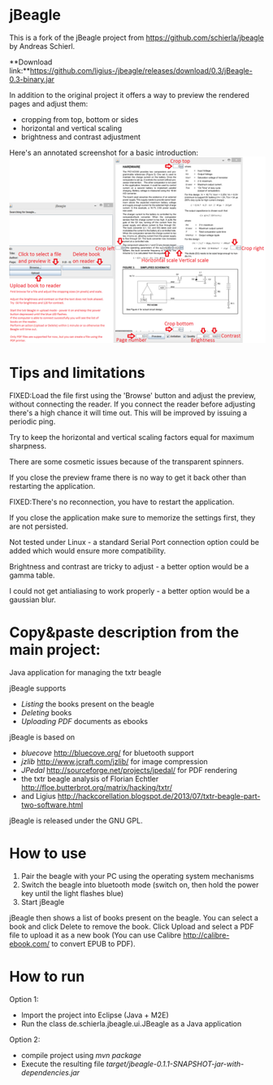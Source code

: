 jBeagle
=======

This is a fork of the jBeagle project from https://github.com/schierla/jbeagle by Andreas Schierl.

**Download link:**https://github.com/ligius-/jbeagle/releases/download/0.3/jBeagle-0.3-binary.jar

In addition to the original project it offers a way to preview the rendered pages and adjust them:

- cropping from top, bottom or sides
- horizontal and vertical scaling
- brightness and contrast adjustment

Here's an annotated screenshot for a basic introduction:
![annotated screenshot](https://raw.githubusercontent.com/ligius-/jbeagle/master/docs/screenshot_20150706220528_manual.png)


Tips and limitations
====================
FIXED:Load the file first using the 'Browse' button and adjust the preview, without connecting the reader. If you connect the reader before adjusting there's a high chance it will time out. This will be improved by issuing a periodic ping.

Try to keep the horizontal and vertical scaling factors equal for maximum sharpness.

There are some cosmetic issues because of the transparent spinners.

If you close the preview frame there is no way to get it back other than restarting the application.

FIXED:There's no reconnection, you have to restart the application.

If you close the application make sure to memorize the settings first, they are not persisted.

Not tested under Linux - a standard Serial Port connection option could be added which would ensure more compatibility.

Brightness and contrast are tricky to adjust - a better option would be a gamma table.

I could not get antialiasing to work properly - a better option would be a gaussian blur.




Copy&paste description from the main project:
=

Java application for managing the txtr beagle

jBeagle supports

- *Listing* the books present on the beagle
- *Deleting* books
- *Uploading PDF* documents as ebooks
 
jBeagle is based on

- *bluecove* http://bluecove.org/ for bluetooth support
- *jzlib* http://www.jcraft.com/jzlib/ for image compression
- *JPedal* http://sourceforge.net/projects/jpedal/ for PDF rendering
- the txtr beagle analysis of Florian Echtler http://floe.butterbrot.org/matrix/hacking/txtr/ 
- and Ligius http://hackcorellation.blogspot.de/2013/07/txtr-beagle-part-two-software.html

jBeagle is released under the GNU GPL.


How to use
==========

1. Pair the beagle with your PC using the operating system mechanisms
2. Switch the beagle into bluetooth mode (switch on, then hold the power key until the light flashes blue)
3. Start jBeagle

jBeagle then shows a list of books present on the beagle. You can select a book and click Delete to remove the book.
Click Upload and select a PDF file to upload it as a new book (You can use Calibre http://calibre-ebook.com/ to convert EPUB to PDF).


How to run
==========

Option 1:
- Import the project into Eclipse (Java + M2E)
- Run the class de.schierla.jbeagle.ui.JBeagle as a Java application

Option 2:
- compile project using *mvn package*
- Execute the resulting file *target/jbeagle-0.1.1-SNAPSHOT-jar-with-dependencies.jar*
